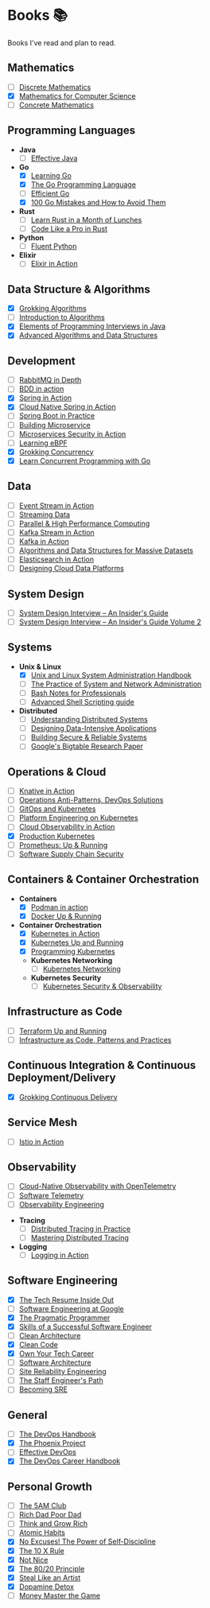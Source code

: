 # Books 📚
Books I've read and plan to read.

## Mathematics

- [ ] [Discrete Mathematics](https://discrete.openmathbooks.org/pdfs/dmoi-tablet.pdf)
- [x] [Mathematics for Computer Science](https://courses.csail.mit.edu/6.042/spring18/mcs.pdf)
- [ ] [Concrete Mathematics](https://www.csie.ntu.edu.tw/~r97002/temp/Concrete%20Mathematics%202e.pdf)

## Programming Languages

- **Java**
    - [ ] [Effective Java](https://www.amazon.com/Effective-Java-Joshua-Bloch/dp/0134685997)
- **Go**
    - [x] [Learning Go](https://www.oreilly.com/library/view/learning-go/9781492077206/)
    - [x] [The Go Programming Language](https://www.oreilly.com/library/view/the-go-programming/9780134190570/)
    - [ ] [Efficient Go](https://www.oreilly.com/library/view/efficient-go/9781098105709/)
    - [x] [100 Go Mistakes and How to Avoid Them](https://www.manning.com/books/100-go-mistakes-and-how-to-avoid-them)
- **Rust**
    - [ ] [Learn Rust in a Month of Lunches](https://www.manning.com/books/learn-rust-in-a-month-of-lunches)
    - [ ] [Code Like a Pro in Rust](https://www.manning.com/books/code-like-a-pro-in-rust)
- **Python**
    - [ ] [Fluent Python](https://www.amazon.in/Fluent-Python-Effective-Programming-Grayscale/dp/9355420838)
- **Elixir**
    - [ ] [Elixir in Action](https://www.manning.com/books/elixir-in-action-third-edition)

## Data Structure & Algorithms

- [x] [Grokking Algorithms](https://www.manning.com/books/grokking-algorithms)
- [ ] [Introduction to Algorithms](https://mitpress.mit.edu/9780262046305/introduction-to-algorithms/)
- [x] [Elements of Programming Interviews in Java](https://www.amazon.in/Elements-Programming-Interviews-Java-Insiders/dp/1517671272)
- [x] [Advanced Algorithms and Data Structures](https://www.manning.com/books/advanced-algorithms-and-data-structures)

## Development

- [ ] [RabbitMQ in Depth](https://www.manning.com/books/rabbitmq-in-depth)
- [ ] [BDD in action](https://www.manning.com/books/bdd-in-action-second-edition)
- [x] [Spring in Action](https://www.manning.com/books/spring-in-action-sixth-edition)
- [x] [Cloud Native Spring in Action](https://www.manning.com/books/cloud-native-spring-in-action)
- [ ] [Spring Boot in Practice](https://www.manning.com/books/spring-boot-in-practice)
- [ ] [Building Microservice](https://www.amazon.com/Building-Microservices-Sam-Newman-ebook/dp/B09B5L4NVT)
- [ ] [Microservices Security in Action](https://www.manning.com/books/microservices-security-in-action)
- [ ] [Learning eBPF](https://www.oreilly.com/library/view/learning-ebpf/9781098135119/)
- [x] [Grokking Concurrency](https://www.manning.com/books/grokking-concurrency)
- [x] [Learn Concurrent Programming with Go](https://www.manning.com/books/learn-concurrent-programming-with-go)

## Data

- [ ] [Event Stream in Action](https://www.manning.com/books/event-streams-in-action)
- [ ] [Streaming Data](https://www.manning.com/books/streaming-data)
- [ ] [Parallel & High Performance Computing](https://www.manning.com/books/parallel-and-high-performance-computing)
- [ ] [Kafka Stream in Action](https://www.manning.com/books/kafka-streams-in-action)
- [ ] [Kafka in Action](https://www.manning.com/books/kafka-in-action)
- [ ] [Algorithms and Data Structures for Massive Datasets](https://www.manning.com/books/algorithms-and-data-structures-for-massive-datasets)
- [ ] [Elasticsearch in Action](https://www.manning.com/books/elasticsearch-in-action)
- [ ] [Designing Cloud Data Platforms](https://www.manning.com/books/designing-cloud-data-platforms)

## System Design

- [ ] [System Design Interview – An Insider's Guide](https://www.amazon.com/System-Design-Interview-insiders-Second/dp/B08CMF2CQF)
- [ ] [System Design Interview – An Insider's Guide Volume 2](https://www.amazon.com/System-Design-Interview-Insiders-Guide/dp/1736049119)

## Systems

- **Unix & Linux**
    - [x] [Unix and Linux System Administration Handbook](https://www.amazon.in/UNIX-Linux-System-Administration-Handbook/dp/0134277554)
    - [ ] [The Practice of System and Network Administration](https://www.amazon.com/Practice-System-Network-Administration-Second/dp/0321492668)
    - [ ] [Bash Notes for Professionals](https://books.goalkicker.com/BashBook/)
    - [ ] [Advanced Shell Scripting guide](https://tldp.org/LDP/abs/abs-guide.pdf)
- **Distributed**
    - [ ] [Understanding Distributed Systems](https://www.amazon.com/Understanding-Distributed-Systems-Second-applications-ebook/dp/B09YLRB7QV)
    - [ ] [Designing Data-Intensive Applications](https://www.oreilly.com/library/view/designing-data-intensive-applications/9781491903063/)
    - [ ] [Building Secure & Reliable Systems](https://www.oreilly.com/library/view/building-secure-and/9781492083115/)
    - [ ] [Google's Bigtable Research Paper](https://static.googleusercontent.com/media/research.google.com/en//archive/bigtable-osdi06.pdf)

## Operations & Cloud

- [ ] [Knative in Action](https://www.manning.com/books/knative-in-action)
- [ ] [Operations Anti-Patterns, DevOps Solutions](https://www.manning.com/books/operations-anti-patterns-devops-solutions)
- [ ] [GitOps and Kubernetes](https://www.manning.com/books/gitops-and-kubernetes)
- [ ] [Platform Engineering on Kubernetes](https://www.manning.com/books/platform-engineering-on-kubernetes)
- [ ] [Cloud Observability in Action](https://www.manning.com/books/cloud-observability-in-action)
- [x] [Production Kubernetes](https://www.oreilly.com/library/view/production-kubernetes/9781492092292/)
- [ ] [Prometheus: Up & Running](https://www.oreilly.com/library/view/prometheus-up/9781098131135/)
- [ ] [Software Supply Chain Security](https://www.oreilly.com/library/view/software-supply-chain/9781098133696/)

## Containers & Container Orchestration

- **Containers**
    - [x] [Podman in action](https://www.manning.com/books/podman-in-action)
    - [x] [Docker Up & Running](https://www.oreilly.com/library/view/docker-up/9781098131814/)
- **Container Orchestration**
    - [x] [Kubernetes in Action](https://www.manning.com/books/kubernetes-in-action-second-edition)
    - [x] [Kubernetes Up and Running](https://www.oreilly.com/library/view/kubernetes-up-and/9781098110192/)
    - [x] [Programming Kubernetes](https://www.oreilly.com/library/view/programming-kubernetes/9781492047094/)
    - **Kubernetes Networking**
        - [ ] [Kubernetes Networking](https://www.oreilly.com/library/view/networking-and-kubernetes/9781492081647/)
    - **Kubernetes Security**
        - [ ] [Kubernetes Security & Observability](https://www.oreilly.com/library/view/kubernetes-security-and/9781098107093/)

## Infrastructure as Code

- [ ] [Terraform Up and Running](https://www.oreilly.com/library/view/terraform-up-and/9781098116736/)
- [ ] [Infrastructure as Code, Patterns and Practices](https://www.manning.com/books/infrastructure-as-code-patterns-and-practices)

## Continuous Integration & Continuous Deployment/Delivery

- [x] [Grokking Continuous Delivery](https://www.manning.com/books/grokking-continuous-delivery)

## Service Mesh

- [ ] [Istio in Action](https://www.manning.com/books/istio-in-action)

## Observability

- [ ] [Cloud-Native Observability with OpenTelemetry](https://www.packtpub.com/product/cloud-native-observability-with-opentelemetry/9781801077705)
- [ ] [Software Telemetry](https://www.manning.com/books/software-telemetry)
- [ ] [Observability Engineering](https://www.oreilly.com/library/view/observability-engineering/9781492076438/)
- **Tracing**
    - [ ] [Distributed Tracing in Practice](https://www.oreilly.com/library/view/distributed-tracing-in/9781492056621/)
    - [ ] [Mastering Distributed Tracing](https://www.packtpub.com/product/mastering-distributed-tracing/9781788628464)

- **Logging**
    - [ ] [Logging in Action](https://www.manning.com/books/logging-in-action)

## Software Engineering

- [x] [The Tech Resume Inside Out](https://thetechresume.com)
- [ ] [Software Engineering at Google](https://www.oreilly.com/library/view/software-engineering-at/9781492082781/)
- [x] [The Pragmatic Programmer](https://www.amazon.in/Pragmatic-Programmer-journey-mastery-Anniversary-dp-0135957052/dp/0135957052/ref=dp_ob_title_bk)
- [x] [Skills of a Successful Software Engineer](https://www.manning.com/books/skills-of-a-successful-software-engineer)
- [ ] [Clean Architecture](https://www.amazon.com/Clean-Architecture-Craftsmans-Software-Structure/dp/0134494164)
- [x] [Clean Code](https://www.amazon.com/Clean-Code-Handbook-Software-Craftsmanship/dp/0132350882)
- [x] [Own Your Tech Career](https://www.manning.com/books/own-your-tech-career)
- [ ] [Software Architecture](https://www.oreilly.com/library/view/software-architecture-the/9781492086888/)
- [ ] [Site Reliability Engineering](https://sre.google/sre-book/table-of-contents/)
- [ ] [The Staff Engineer's Path](https://www.oreilly.com/library/view/the-staff-engineers/9781098118723/)
- [ ] [Becoming SRE](https://www.oreilly.com/library/view/becoming-sre/9781492090540/)

## General

- [ ] [The DevOps Handbook](https://www.amazon.in/DevOPS-Handbook-World-Class-Reliability-Organizations/dp/1942788002)
- [x] [The Phoenix Project](https://www.amazon.com/Phoenix-Project-DevOps-Helping-Business/dp/0988262592)
- [ ] [Effective DevOps](https://www.oreilly.com/library/view/effective-devops/9781491926291/)
- [x] [The DevOps Career Handbook](https://www.packtpub.com/product/the-devops-career-handbook/9781803230948)

## Personal Growth

- [ ] [The 5AM Club](https://www.amazon.com/AM-Club-Morning-Elevate-Life/dp/1443456624)
- [ ] [Rich Dad Poor Dad](https://www.amazon.com/Rich-Dad-Poor-Teach-Middle/dp/1612680194)
- [ ] [Think and Grow Rich](https://www.amazon.in/Think-Grow-Rich-Landmark-Bestseller/dp/1585424331)
- [ ] [Atomic Habits](https://www.amazon.com/Atomic-Habits-Proven-Build-Break/dp/0735211299)
- [x] [No Excuses! The Power of Self-Discipline](https://www.amazon.com/No-Excuses-Self-Discipline-Brian-Tracy/dp/1593156324)
- [x] [The 10 X Rule](https://www.amazon.in/10X-Rule-Difference-Between-Success/dp/0470627603)
- [x] [Not Nice](https://www.amazon.in/Not-Nice-Pleasing-Speaking-Unapologetically-ebook/dp/B076VVH14M)
- [x] [The 80/20 Principle](https://www.amazon.in/80-20-Principle-Secret-Achieving/dp/1857883993)
- [x] [Steal Like an Artist](https://www.amazon.in/Steal-Like-Artist-Austin-Kleon/dp/0761169253)
- [x] [Dopamine Detox](https://www.amazon.in/Dopamine-Detox-Remove-Distractions-Productivity-ebook/dp/B098MHBF23)
- [ ] [Money Master the Game](https://www.amazon.com/MONEY-Master-Game-Financial-Freedom/dp/1476757860)
